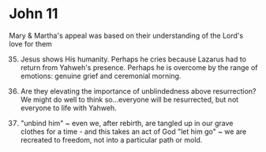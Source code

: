 # John 11


Mary & Martha's appeal was based on their understanding of the Lord's love for them


35) Jesus shows His humanity.  Perhaps he cries because Lazarus had to return from Yahweh's presence.  Perhaps he is overcome by the range of emotions: genuine grief and ceremonial morning.


37) Are they elevating the importance of unblindedness above resurrection?
We might do well to think so...everyone will be resurrected, but not everyone to life with Yahweh.


44) "unbind him" ~ even we, after rebirth, are tangled up in our grave clothes for a time - and this takes an act of God
"let him go" ~ we are recreated to freedom, not into a particular path or mold.
